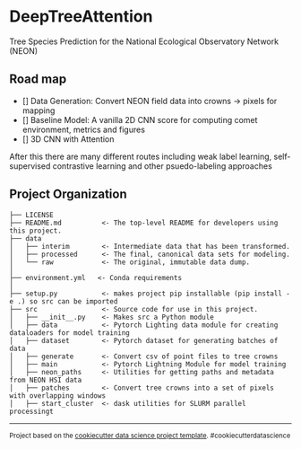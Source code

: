 DeepTreeAttention
==============================

Tree Species Prediction for the National Ecological Observatory Network (NEON)

## Road map

- [] Data Generation: Convert NEON field data into crowns -> pixels for mapping
- [] Baseline Model: A vanilla 2D CNN score for computing comet environment, metrics and figures
- [] 3D CNN with Attention

After this there are many different routes including weak label learning, self-supervised contrastive learning and other psuedo-labeling approaches

Project Organization
------------

    ├── LICENSE
    ├── README.md          <- The top-level README for developers using this project.
    ├── data
    │   ├── interim        <- Intermediate data that has been transformed.
    │   ├── processed      <- The final, canonical data sets for modeling.
    │   └── raw            <- The original, immutable data dump.
    │
    ├── environment.yml   <- Conda requirements
    │
    ├── setup.py           <- makes project pip installable (pip install -e .) so src can be imported
    ├── src                <- Source code for use in this project.
    │   ├── __init__.py    <- Makes src a Python module
    │   ├── data           <- Pytorch Lighting data module for creating dataloaders for model training
    │   ├── dataset        <- Pytorch dataset for generating batches of data
    │   ├── generate       <- Convert csv of point files to tree crowns
    │   ├── main           <- Pytorch Lightning Module for model training
    │   ├── neon_paths     <- Utilities for getting paths and metadata from NEON HSI data
    │   ├── patches        <- Convert tree crowns into a set of pixels with overlapping windows
    │   ├── start_cluster  <- dask utilities for SLURM parallel processingt


--------

<p><small>Project based on the <a target="_blank" href="https://drivendata.github.io/cookiecutter-data-science/">cookiecutter data science project template</a>. #cookiecutterdatascience</small></p>
